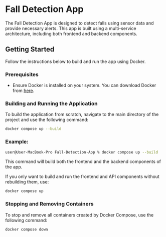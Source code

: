 # Fall Detection App

The Fall Detection App is designed to detect falls using sensor data and provide necessary alerts. This app is built using a multi-service architecture, including both frontend and backend components.

## Getting Started

Follow the instructions below to build and run the app using Docker.

### Prerequisites

- Ensure Docker is installed on your system. You can download Docker from [here](https://www.docker.com/products/docker-desktop).

### Building and Running the Application

To build the application from scratch, navigate to the main directory of the project and use the following command:

```bash
docker compose up --build
```

### Example:

```bash
user@User-MacBook-Pro Fall-Detection-App % docker compose up --build
```
This command will build both the frontend and the backend components of the app.

If you only want to build and run the frontend and API components without rebuilding them, use:

```bash
docker compose up
```

### Stopping and Removing Containers
To stop and remove all containers created by Docker Compose, use the following command:

```bash
docker compose down
```

